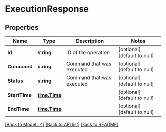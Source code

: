 # ExecutionResponse

## Properties
Name | Type | Description | Notes
------------ | ------------- | ------------- | -------------
**Id** | **string** | ID of the operation | [optional] [default to null]
**Command** | **string** | Command that was executed | [optional] [default to null]
**Status** | **string** | Command that was executed | [optional] [default to null]
**StartTime** | [**time.Time**](time.Time.md) |  | [optional] [default to null]
**EndTime** | [**time.Time**](time.Time.md) |  | [optional] [default to null]

[[Back to Model list]](../README.md#documentation-for-models) [[Back to API list]](../README.md#documentation-for-api-endpoints) [[Back to README]](../README.md)


